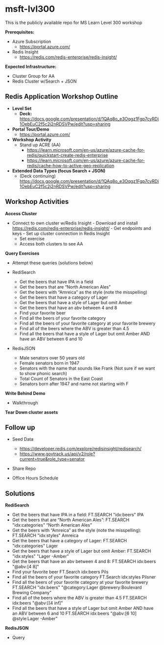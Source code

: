 # msft-lvl300
This is the publicly available repo for MS Learn Level 300 workshop

**Prerequisites:**
- Azure Subscription
  - https://portal.azure.com/
- Redis Insight
  - https://redis.com/redis-enterprise/redis-insight/

**Expected Infrastructure:**
- Cluster Group for AA
- Redis Cluster w/Search + JSON
  
Redis Application Workshop Outline
------------------------------------------

- **Level Set**
  - **Deck:** https://docs.google.com/presentation/d/1QAq8o_e3Oqgz1Fgp7cyRDi1OebEuC2f5c2j2nRDSVPw/edit?usp=sharing
- **Portal Tour/Demo**
  - https://portal.azure.com/
- **Workshop Activity**
	- Stand up ACRE (AA)
    	- https://learn.microsoft.com/en-us/azure/azure-cache-for-redis/quickstart-create-redis-enterprise
    	- https://learn.microsoft.com/en-us/azure/azure-cache-for-redis/cache-how-to-active-geo-replication
- **Extended Data Types (focus Search + JSON)**
  - (Deck continuing) https://docs.google.com/presentation/d/1QAq8o_e3Oqgz1Fgp7cyRDi1OebEuC2f5c2j2nRDSVPw/edit?usp=sharing

Workshop Activities
--------------------------------------------------
**Access Cluster**
- Connect to own cluster w/Redis Insight 
  		- Download and install https://redis.com/redis-enterprise/redis-insight/
      		- Get endpoints and keys
      		- Set up cluster connection in Redis Insight
	- Set exercise
	- Access both clusters to see AA
  
**Query Exercises**
- Attempt these queries (solutions below)
- RediSearch
    - Get the beers that have IPA in a field
    - Get the beers that are “North American Ales”
    - Get the beers with “Amreica” as the style (note the misspelling)
    - Get the beers that have a category of Lager
    - Get the beers that have a style of Lager but omit Amber
    - Get the beers that have an abv between 4 and 8
    - Find your favorite beer
    - Find all the beers of your favorite category
    - Find all the beers of your favorite category at your favorite brewery
    - Find all of the beers where the ABV is greater than 4.5
    - Find all the beers that have a style of Lager but omit Amber AND have an ABV between 6 and 10


- RedisJSON
    - Male senators over 50 years old
    - Female senators born in 1947
    - Senators with the name that sounds like Frank (Not sure if we want to show phonic search)
    - Total Count of Senators in the East Coast
    - Senators born after 1947 and name not starting with F

**Write Behind Demo**
  - Walkthrough
  
**Tear Down cluster assets**

Follow up
--------------------------------------------------

- Seed Data
  - https://developer.redis.com/explore/redisinsight/redisearch/
  - https://www.govtrack.us/api/v2/role?current=true&role_type=senator

- Share Repo
- Office Hours Schedule


Solutions
---------------------------------------------------

**RediSearch**
- Get the beers that have IPA in a field:
FT.SEARCH "idx:beers" IPA
- Get the beers that are “North American Ales”:
FT.SEARCH "idx:categories" “North American Ales”
- Get the beers with “Amreica” as the style (note the misspelling):
FT.SEARCH "idx:styles" Amreica
- Get the beers that have a category of Lager:
FT.SEARCH "idx:categories" Lager
- Get the beers that have a style of Lager but omit Amber:
FT.SEARCH "idx:styles" "Lager -Amber"
- Get the beers that have an abv between 4 and 8:
FT.SEARCH idx:beers "@abv:[4 8]"
- Find your favorite beer
FT.Search idx:beers Pils
- Find all the beers of your favorite category
FT.Search idx:styles Pilsner
- Find all the beers of your favorite category at your favorite brewery
FT.SEARCH "idx:beers" "@category:Lager @brewery:Boulevard Brewing Company"
- Find all of the beers where the ABV is greater than 4.5
FT.SEARCH idx:beers "@abv:[(4 inf]"
- Find all the beers that have a style of Lager but omit Amber AND have an ABV between 6 and 10
FT.SEARCH idx:beers "@abv:[6 10] @style:Lager -Amber"

**RedisJSON**
- Query

